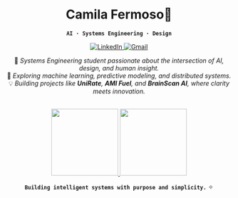 <div align="center">

<h1> Camila Fermoso💫</h1>  

**`AI · Systems Engineering · Design`**  

<a href="https://linkedin.com/in/camilafermoso" target="_blank" rel="noopener noreferrer">
  <img alt="LinkedIn" src="https://img.shields.io/badge/LinkedIn-252B42.svg?style=for-the-badge&logo=linkedin&logoColor=EDEFF2" />
</a>

<a href="mailto:cfermoso04@gmail.com" target="_blank" rel="noopener noreferrer">
  <img alt="Gmail" src="https://img.shields.io/badge/Gmail-252B42.svg?style=for-the-badge&logo=gmail&logoColor=EDEFF2" />
</a>

🌱 *Systems Engineering student passionate about the intersection of AI, design, and human insight.*  
🧠 *Exploring machine learning, predictive modeling, and distributed systems.*  
💡 *Building projects like **UniRate**, **AMI Fuel**, and **BrainScan AI**, where clarity meets innovation.*  

<br>

<a href="https://github.com/camifermoso">
  <img height=150 src="https://github-readme-stats.vercel.app/api?username=camifermoso&theme=default&hide_border=false&border_color=EAEAEA&title_color=111&text_color=333&icon_color=111&bg_color=FFFFFF" />
</a>

<a href="https://github.com/camifermoso">
  <img height=150 src="https://github-readme-stats.vercel.app/api/top-langs/?username=camifermoso&layout=compact&theme=default&hide_border=false&border_color=EAEAEA&title_color=111&text_color=333&bg_color=FFFFFF" />
</a>

<br>

**`Building intelligent systems with purpose and simplicity.`** ✧  

</div>


